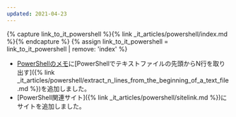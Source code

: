 ```yaml
---
updated: 2021-04-23
---
```

{% capture link_to_it_powershell %}{% link _it_articles/powershell/index.md %}{% endcapture %}
{% assign link_to_it_powershell = link_to_it_powershell | remove: 'index' %}

- [PowerShellのメモ]({{link_to_it_powershell}})に[PowerShellでテキストファイルの先頭からN行を取り出す]({% link _it_articles/powershell/extract_n_lines_from_the_beginning_of_a_text_file.md %})を追加しました。
- [PowerShell関連サイト]({% link _it_articles/powershell/sitelink.md %})にサイトを追加しました。